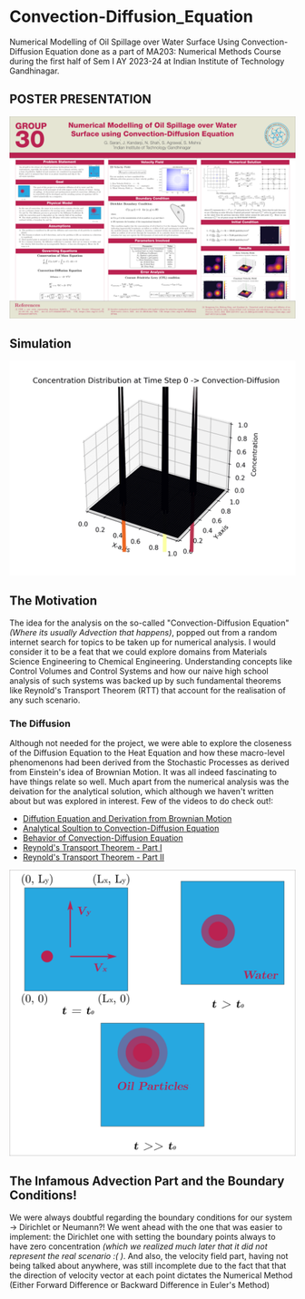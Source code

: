 # Convection-Diffusion_Equation
Numerical Modelling of Oil Spillage over Water Surface Using Convection-Diffusion Equation done as a part of MA203: Numerical Methods Course during the first half of Sem I AY 2023-24 at Indian Institute of Technology Gandhinagar.

## **POSTER PRESENTATION**
![Poster](A1POSTER-01.png)

## **Simulation**
![Poster](TV.gif)

## **The Motivation**
The idea for the analysis on the so-called "Convection-Diffusion Equation" *(Where its usually Advection that happens)*, popped out from a random internet search for topics to be taken up for numerical analysis.
I would consider it to be a feat that we could explore domains from Materials Science Engineering to Chemical Engineering. Understanding concepts like Control Volumes and Control Systems and how our naive high school analysis of such systems was backed up by such fundamental theorems like Reynold's Transport Theorem (RTT) that account for the realisation of any such scenario.

### The Diffusion
Although not needed for the project, we were able to explore the closeness of the Diffusion Equation to the Heat Equation and how these macro-level phenomenons had been derived from the Stochastic Processes as derived from Einstein's idea of Brownian Motion. It was all indeed fascinating to have things relate so well. Much apart from the numerical analysis was the deivation for the analytical solution, which although we haven't written about but was explored in interest. Few of the videos to do check out!:
* [Diffution Equation and Derivation from Brownian Motion](https://youtu.be/P9qar8mv3Tk?si=d6Iw0UHXtAA43_d-)
* [Analytical Soultion to Convection-Diffusion Equation](https://youtu.be/IFmSeI28daY?si=YK_S9YyUkNMRMkEa)
* [Behavior of Convection-Diffusion Equation](https://youtu.be/JhmKt1-zjIE?si=7jkZ1N_d_LXFMh8C)
* [Reynold's Transport Theorem - Part I](https://youtu.be/3HMq1O0xI_4?si=_kGCSt2AXMQDqMqu)
* [Reynold's Transport Theorem - Part II](https://youtu.be/PDq9YQh650g?si=XUyaRpIccJh7_caA)

![Figure](FigureFinal-01.png)

## The Infamous Advection Part and the Boundary Conditions!
We were always doubtful regarding the boundary conditions for our system -> Dirichlet or Neumann?! We went ahead with the one that was easier to implement: the Dirichlet one with setting the boundary points always to have zero concentration *(which we realized much later that it did not represent the real scenario :( )*. And also, the velocity field part, having not being talked about anywhere, was still incomplete due to the fact that that the direction of velocity vector at each point dictates the Numerical Method (Either Forward Difference or Backward Difference in Euler's Method)
